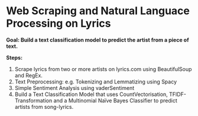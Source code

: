 # Web Scraping and Natural Languace Processing on Lyrics

**Goal: Build a text classification model to predict the artist from a piece of text.**

**Steps:**
1. Scrape lyrics from two or more artists on lyrics.com using BeautifulSoup and RegEx.
2. Text Preprocessing:  e.g. Tokenizing and Lemmatizing using Spacy
3. Simple Sentiment Analysis using vaderSentiment
4. Build a Text Classification Model that uses CountVectorisation, TFIDF-Transformation and a Multinomial Naïve Bayes Classifier to predict artists from song-lyrics.
